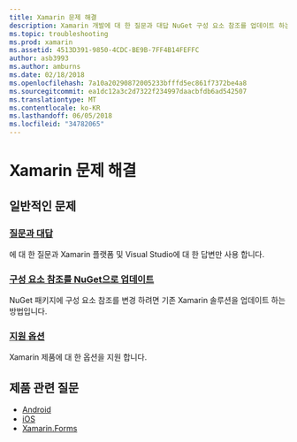 ```yaml
---
title: Xamarin 문제 해결
description: Xamarin 개발에 대 한 질문과 대답 NuGet 구성 요소 참조를 업데이트 하는 방법에 설명 하는 콘텐츠를이 쿼리는 문서 연결에는 제품 관련 질문에 답변 하 지원 옵션을 설명 합니다.
ms.topic: troubleshooting
ms.prod: xamarin
ms.assetid: 4513D391-9850-4CDC-BE9B-7FF4B14FEFFC
author: asb3993
ms.author: amburns
ms.date: 02/18/2018
ms.openlocfilehash: 7a10a20290872005233bfffd5ec861f7372be4a8
ms.sourcegitcommit: ea1dc12a3c2d7322f234997daacbfdb6ad542507
ms.translationtype: MT
ms.contentlocale: ko-KR
ms.lasthandoff: 06/05/2018
ms.locfileid: "34782065"
---
```

# <a name="xamarin-troubleshooting"></a>Xamarin 문제 해결

## <a name="general-issues"></a>일반적인 문제

### <a name="frequently-asked-questionsquestionsindexmd"></a>[질문과 대답](questions/index.md)

에 대 한 질문과 Xamarin 플랫폼 및 Visual Studio에 대 한 답변만 사용 합니다.

### <a name="updating-component-references-to-nugetcomponent-nugetmd"></a>[구성 요소 참조를 NuGet으로 업데이트](component-nuget.md)

NuGet 패키지에 구성 요소 참조를 변경 하려면 기존 Xamarin 솔루션을 업데이트 하는 방법입니다.

### <a name="support-optionssupport-optionsmd"></a>[지원 옵션](support-options.md)

Xamarin 제품에 대 한 옵션을 지원 합니다.

## <a name="product-specific-questions"></a>제품 관련 질문

- [Android](~/android/troubleshooting/questions/index.md)
- [iOS](~/ios/troubleshooting/questions/index.md)
- [Xamarin.Forms](~/xamarin-forms/troubleshooting/questions/index.md)
